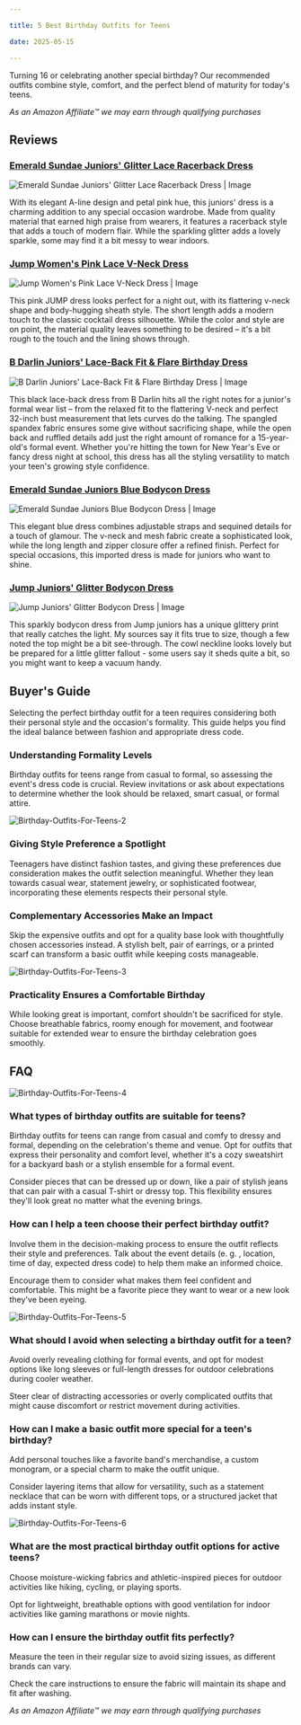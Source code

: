 ```yaml
---

title: 5 Best Birthday Outfits for Teens

date: 2025-05-15

---
```


Turning 16 or celebrating another special birthday? Our recommended outfits combine style, comfort, and the perfect blend of maturity for today's teens. 

*As an Amazon Affiliate™ we may earn through qualifying purchases*


## Reviews


### [Emerald Sundae Juniors' Glitter Lace Racerback Dress](https://serp.ly/@bar/amazon/Birthday+Outfits+For+Teens?utm\_term=emerald-sundae-juniors-glitter-lace-racerback-dress)

![Emerald Sundae Juniors' Glitter Lace Racerback Dress | Image](https://encrypted-tbn3.gstatic.com/shopping?q=tbn:ANd9GcRWXLMlo99xoHLxTVr3peav9ujYp1MjakZMlAK-ttG7MRGgofLesXyPVUn5yjVyQQMpbxCRaU8YGNaABzAqAQzGtCmQJt\_fCQ&usqp=CAY)

With its elegant A-line design and petal pink hue, this juniors' dress is a charming addition to any special occasion wardrobe. Made from quality material that earned high praise from wearers, it features a racerback style that adds a touch of modern flair. While the sparkling glitter adds a lovely sparkle, some may find it a bit messy to wear indoors. 


### [Jump Women's Pink Lace V-Neck Dress](https://serp.ly/@bar/amazon/Birthday+Outfits+For+Teens?utm\_term=jump-womens-pink-lace-v-neck-dress)

![Jump Women's Pink Lace V-Neck Dress | Image](https://encrypted-tbn2.gstatic.com/shopping?q=tbn:ANd9GcRyIkCiRazSj6Sx8XazfjPhFn3Na4b6p\_SqzLN26D8grv0hilXS-t-cVxuE8MixB71gqEeqdXGbKZgyHxuR1iuDvY24A4H\_&usqp=CAY)

This pink JUMP dress looks perfect for a night out, with its flattering v-neck shape and body-hugging sheath style. The short length adds a modern touch to the classic cocktail dress silhouette. While the color and style are on point, the material quality leaves something to be desired – it's a bit rough to the touch and the lining shows through. 


### [B Darlin Juniors' Lace-Back Fit & Flare Birthday Dress](https://serp.ly/@bar/amazon/Birthday+Outfits+For+Teens?utm\_term=b-darlin-juniors-lace-back-fit-flare-birthday-dress)

![B Darlin Juniors' Lace-Back Fit & Flare Birthday Dress | Image](https://encrypted-tbn2.gstatic.com/shopping?q=tbn:ANd9GcRRtdF7izKeLNXE7tVjzzTC282H4gxJYfRGwGv0k2zQsBnJnEI&usqp=CAY)

This black lace-back dress from B Darlin hits all the right notes for a junior's formal wear list – from the relaxed fit to the flattering V-neck and perfect 32-inch bust measurement that lets curves do the talking. The spangled spandex fabric ensures some give without sacrificing shape, while the open back and ruffled details add just the right amount of romance for a 15-year-old's formal event. Whether you're hitting the town for New Year's Eve or fancy dress night at school, this dress has all the styling versatility to match your teen's growing style confidence. 


### [Emerald Sundae Juniors Blue Bodycon Dress](https://serp.ly/@bar/amazon/Birthday+Outfits+For+Teens?utm\_term=emerald-sundae-juniors-blue-bodycon-dress)

![Emerald Sundae Juniors Blue Bodycon Dress | Image](https://encrypted-tbn2.gstatic.com/shopping?q=tbn:ANd9GcQsm7czxDDgJrAtdeJm8wYO9LUAY7BVz3ES2l2zQBsMElAW8kb5pRIYLsT9VcLFdD59qCqi-4mINRESbhn\_CDqP9Q9MsBlo&usqp=CAY)

This elegant blue dress combines adjustable straps and sequined details for a touch of glamour. The v-neck and mesh fabric create a sophisticated look, while the long length and zipper closure offer a refined finish. Perfect for special occasions, this imported dress is made for juniors who want to shine. 


### [Jump Juniors' Glitter Bodycon Dress](https://serp.ly/@bar/amazon/Birthday+Outfits+For+Teens?utm\_term=jump-juniors-glitter-bodycon-dress)

![Jump Juniors' Glitter Bodycon Dress | Image](https://encrypted-tbn3.gstatic.com/shopping?q=tbn:ANd9GcR09UDiOGP3151LX04heg\_Y\_AAGOarZIqNTYqC6xP2IOErL\_uDgXgbqqNRtlU1tuhNkCSpQlW3PwGZgmkDY8MvczNzG8EW76w&usqp=CAY)

This sparkly bodycon dress from Jump juniors has a unique glittery print that really catches the light. My sources say it fits true to size, though a few noted the top might be a bit see-through. The cowl neckline looks lovely but be prepared for a little glitter fallout - some users say it sheds quite a bit, so you might want to keep a vacuum handy. 


## Buyer's Guide

Selecting the perfect birthday outfit for a teen requires considering both their personal style and the occasion's formality. This guide helps you find the ideal balance between fashion and appropriate dress code. 


### Understanding Formality Levels

Birthday outfits for teens range from casual to formal, so assessing the event's dress code is crucial. Review invitations or ask about expectations to determine whether the look should be relaxed, smart casual, or formal attire. 

![Birthday-Outfits-For-Teens-2](https://imagedelivery.net/vy2bglCGN6hEeWOnSe2c7A/Birthday-Outfits-For-Teens-2/h=540,fit=pad,background=black)


### Giving Style Preference a Spotlight

Teenagers have distinct fashion tastes, and giving these preferences due consideration makes the outfit selection meaningful. Whether they lean towards casual wear, statement jewelry, or sophisticated footwear, incorporating these elements respects their personal style. 


### Complementary Accessories Make an Impact

Skip the expensive outfits and opt for a quality base look with thoughtfully chosen accessories instead. A stylish belt, pair of earrings, or a printed scarf can transform a basic outfit while keeping costs manageable. 

![Birthday-Outfits-For-Teens-3](https://imagedelivery.net/vy2bglCGN6hEeWOnSe2c7A/Birthday-Outfits-For-Teens-3/h=540,fit=pad,background=black)


### Practicality Ensures a Comfortable Birthday

While looking great is important, comfort shouldn't be sacrificed for style. Choose breathable fabrics, roomy enough for movement, and footwear suitable for extended wear to ensure the birthday celebration goes smoothly. 


## FAQ

![Birthday-Outfits-For-Teens-4](https://imagedelivery.net/vy2bglCGN6hEeWOnSe2c7A/Birthday-Outfits-For-Teens-4/h=540,fit=pad,background=black)


### What types of birthday outfits are suitable for teens?

Birthday outfits for teens can range from casual and comfy to dressy and formal, depending on the celebration's theme and venue. Opt for outfits that express their personality and comfort level, whether it's a cozy sweatshirt for a backyard bash or a stylish ensemble for a formal event. 

Consider pieces that can be dressed up or down, like a pair of stylish jeans that can pair with a casual T-shirt or dressy top. This flexibility ensures they'll look great no matter what the evening brings. 


### How can I help a teen choose their perfect birthday outfit?

Involve them in the decision-making process to ensure the outfit reflects their style and preferences. Talk about the event details (e. g. , location, time of day, expected dress code) to help them make an informed choice. 

Encourage them to consider what makes them feel confident and comfortable. This might be a favorite piece they want to wear or a new look they've been eyeing. 

![Birthday-Outfits-For-Teens-5](https://imagedelivery.net/vy2bglCGN6hEeWOnSe2c7A/Birthday-Outfits-For-Teens-5/h=540,fit=pad,background=black)


### What should I avoid when selecting a birthday outfit for a teen?

Avoid overly revealing clothing for formal events, and opt for modest options like long sleeves or full-length dresses for outdoor celebrations during cooler weather. 

Steer clear of distracting accessories or overly complicated outfits that might cause discomfort or restrict movement during activities. 


### How can I make a basic outfit more special for a teen's birthday?

Add personal touches like a favorite band's merchandise, a custom monogram, or a special charm to make the outfit unique. 

Consider layering items that allow for versatility, such as a statement necklace that can be worn with different tops, or a structured jacket that adds instant style. 

![Birthday-Outfits-For-Teens-6](https://imagedelivery.net/vy2bglCGN6hEeWOnSe2c7A/Birthday-Outfits-For-Teens-6/h=540,fit=pad,background=black)


### What are the most practical birthday outfit options for active teens?

Choose moisture-wicking fabrics and athletic-inspired pieces for outdoor activities like hiking, cycling, or playing sports. 

Opt for lightweight, breathable options with good ventilation for indoor activities like gaming marathons or movie nights. 


### How can I ensure the birthday outfit fits perfectly?

Measure the teen in their regular size to avoid sizing issues, as different brands can vary. 

Check the care instructions to ensure the fabric will maintain its shape and fit after washing. 

*As an Amazon Affiliate™ we may earn through qualifying purchases*